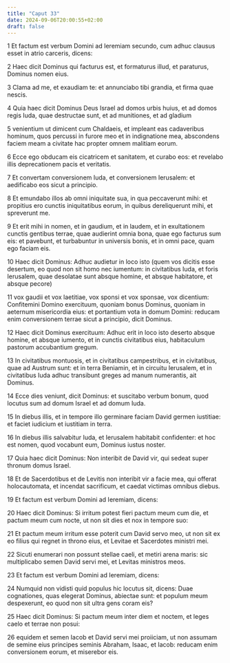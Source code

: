 ```yaml
---
title: "Caput 33"
date: 2024-09-06T20:00:55+02:00
draft: false
---
```



1 Et factum est verbum Domini ad Ieremiam secundo, cum adhuc clausus esset in atrio carceris, dicens:

2 Haec dicit Dominus qui facturus est, et formaturus illud, et paraturus, Dominus nomen eius.

3 Clama ad me, et exaudiam te: et annunciabo tibi grandia, et firma quae nescis.

4 Quia haec dicit Dominus Deus Israel ad domos urbis huius, et ad domos regis Iuda, quae destructae sunt, et ad munitiones, et ad gladium

5 venientium ut dimicent cum Chaldaeis, et impleant eas cadaveribus hominum, quos percussi in furore meo et in indignatione mea, abscondens faciem meam a civitate hac propter omnem malitiam eorum.

6 Ecce ego obducam eis cicatricem et sanitatem, et curabo eos: et revelabo illis deprecationem pacis et veritatis.

7 Et convertam conversionem Iuda, et conversionem Ierusalem: et aedificabo eos sicut a principio.

8 Et emundabo illos ab omni iniquitate sua, in qua peccaverunt mihi: et propitius ero cunctis iniquitatibus eorum, in quibus dereliquerunt mihi, et spreverunt me.

9 Et erit mihi in nomen, et in gaudium, et in laudem, et in exultationem cunctis gentibus terrae, quae audierint omnia bona, quae ego facturus sum eis: et pavebunt, et turbabuntur in universis bonis, et in omni pace, quam ego faciam eis.

10 Haec dicit Dominus: Adhuc audietur in loco isto (quem vos dicitis esse desertum, eo quod non sit homo nec iumentum: in civitatibus Iuda, et foris Ierusalem, quae desolatae sunt absque homine, et absque habitatore, et absque pecore)

11 vox gaudii et vox laetitiae, vox sponsi et vox sponsae, vox dicentium: Confitemini Domino exercituum, quoniam bonus Dominus, quoniam in aeternum misericordia eius: et portantium vota in domum Domini: reducam enim conversionem terrae sicut a principio, dicit Dominus.

12 Haec dicit Dominus exercituum: Adhuc erit in loco isto deserto absque homine, et absque iumento, et in cunctis civitatibus eius, habitaculum pastorum accubantium gregum.

13 In civitatibus montuosis, et in civitatibus campestribus, et in civitatibus, quae ad Austrum sunt: et in terra Beniamin, et in circuitu Ierusalem, et in civitatibus Iuda adhuc transibunt greges ad manum numerantis, ait Dominus.

14 Ecce dies veniunt, dicit Dominus: et suscitabo verbum bonum, quod locutus sum ad domum Israel et ad domum Iuda.

15 In diebus illis, et in tempore illo germinare faciam David germen iustitiae: et faciet iudicium et iustitiam in terra.

16 In diebus illis salvabitur Iuda, et Ierusalem habitabit confidenter: et hoc est nomen, quod vocabunt eum, Dominus iustus noster.

17 Quia haec dicit Dominus: Non interibit de David vir, qui sedeat super thronum domus Israel.

18 Et de Sacerdotibus et de Levitis non interibit vir a facie mea, qui offerat holocautomata, et incendat sacrificum, et caedat victimas omnibus diebus.

19 Et factum est verbum Domini ad Ieremiam, dicens:

20 Haec dicit Dominus: Si irritum potest fieri pactum meum cum die, et pactum meum cum nocte, ut non sit dies et nox in tempore suo:

21 Et pactum meum irritum esse poterit cum David servo meo, ut non sit ex eo filius qui regnet in throno eius, et Levitae et Sacerdotes ministri mei.

22 Sicuti enumerari non possunt stellae caeli, et metiri arena maris: sic multiplicabo semen David servi mei, et Levitas ministros meos.

23 Et factum est verbum Domini ad Ieremiam, dicens:

24 Numquid non vidisti quid populus hic locutus sit, dicens: Duae cognationes, quas elegerat Dominus, abiectae sunt: et populum meum despexerunt, eo quod non sit ultra gens coram eis?

25 Haec dicit Dominus: Si pactum meum inter diem et noctem, et leges caelo et terrae non posui:

26 equidem et semen Iacob et David servi mei proiiciam, ut non assumam de semine eius principes seminis Abraham, Isaac, et Iacob: reducam enim conversionem eorum, et miserebor eis.

